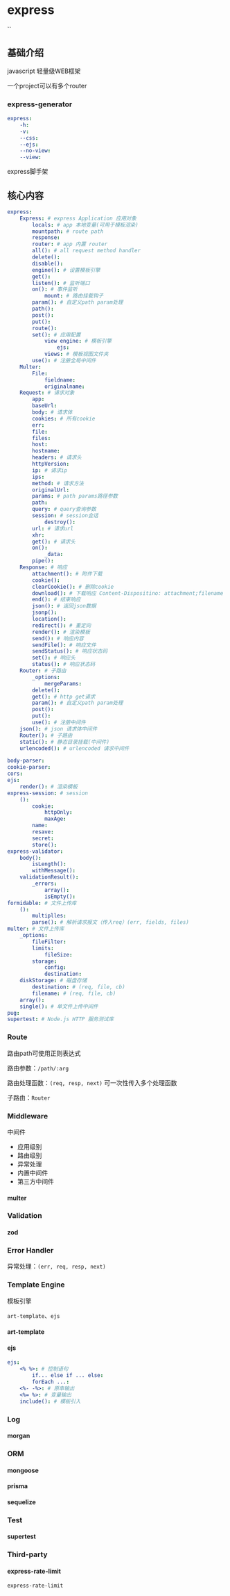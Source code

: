 # express

``



## 基础介绍


javascript 轻量级WEB框架

一个project可以有多个router







### express-generator
```yaml
express:
    -h:
    -v:
    --css:
    --ejs:
    --no-view:
    --view:
```

express脚手架



## 核心内容
```yaml
express:
    Express: # express Application 应用对象
        locals: # app 本地变量(可用于模板渲染)
        mountpath: # route path
        response:
        router: # app 内置 router
        all(): # all request method handler
        delete():
        disable():
        engine(): # 设置模板引擎
        get():
        listen(): # 监听端口
        on(): # 事件监听
            mount: # 路由挂载钩子
        param(): # 自定义path param处理
        path():
        post():
        put():
        route():
        set(): # 应用配置
            view engine: # 模板引擎
                ejs:
            views: # 模板视图文件夹
        use(): # 注册全局中间件
    Multer:
        File:
            fieldname:
            originalname:
    Request: # 请求对象
        app:
        baseUrl:
        body: # 请求体
        cookies: # 所有cookie
        err:
        file:
        files:
        host:
        hostname:
        headers: # 请求头
        httpVersion:
        ip: # 请求ip
        ips:
        method: # 请求方法
        originalUrl:
        params: # path params路径参数
        path:
        query: # query查询参数
        session: # session会话
            destroy():
        url: # 请求url
        xhr:
        get(): # 请求头
        on():
            _data:
        pipe():
    Response: # 响应
        attachment(): # 附件下载
        cookie():
        clearCookie(): # 删除cookie
        download(): # 下载响应 Content-Dispositino: attachment;filename
        end(): # 结束响应
        json(): # 返回json数据
        jsonp():
        location():
        redirect(): # 重定向
        render(): # 渲染模板
        send(): # 响应内容
        sendFile(): # 响应文件
        sendStatus(): # 响应状态码
        set(): # 响应头
        status(): # 响应状态码
    Router: # 子路由
        _options:
            mergeParams:
        delete():
        get(): # http get请求
        param(): # 自定义path param处理
        post():
        put():
        use(): # 注册中间件
    json(): # json 请求体中间件
    Router(): # 子路由
    static(): # 静态目录挂载(中间件)
    urlencoded(): # urlencoded 请求中间件

body-parser:
cookie-parser:
cors:
ejs:
    render(): # 渲染模板
express-session: # session
    ():
        cookie:
            httpOnly:
            maxAge:
        name:
        resave:
        secret:
        store():
express-validator: 
    body():
        isLength():
        withMessage():
    validationResult():
        _errors:
            array():
            isEmpty():
formidable: # 文件上传库
    ():
        multiplles:
        parse(): # 解析请求报文（传入req）(err, fields, files)
multer: # 文件上传库
    _options:
        fileFilter:
        limits:
            fileSize:
        storage:
            config:
            destination:
    diskStorage: # 磁盘存储
        destination: # (req, file, cb)
        filename: # (req, file, cb)
    array():
    single(): # 单文件上传中间件
pug:
supertest: # Node.js HTTP 服务测试库
```


### Route


路由path可使用正则表达式

路由参数：`/path/:arg`

路由处理函数：`(req, resp, next)`
可一次性传入多个处理函数

子路由：`Router`


### Middleware

中间件
- 应用级别
- 路由级别
- 异常处理
- 内置中间件
- 第三方中间件

#### multer



### Validation


#### zod

### Error Handler

异常处理：`(err, req, resp, next)`








### Template Engine

模板引擎

`art-template`、`ejs`

#### art-template



#### ejs
```yaml
ejs:
    <% %>: # 控制语句
        if... else if ... else:
        forEach ...:
    <%- -%>: # 原串输出
    <%= %>: # 变量输出
    include(): # 模板引入
```




### Log

#### morgan


### ORM

#### mongoose


#### prisma


#### sequelize




### Test

#### supertest


### Third-party




#### express-rate-limit

`express-rate-limit`

